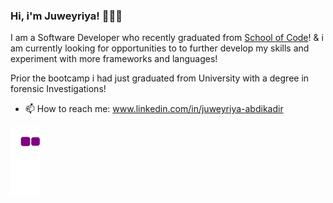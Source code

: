 ### Hi, i'm Juweyriya! 💁🏾‍♀️

I am a Software Developer 
who recently graduated from [School of Code](https://schoolofcode.co.uk/)! & i am currently looking for opportunities to to further develop my skills and experiment with more frameworks and languages!



Prior the bootcamp i had just graduated from University with a degree in forensic Investigations!

- 📫 How to reach me: www.linkedin.com/in/juweyriya-abdikadir

<!--

Here are some ideas to get you started:

- 🔭 I’m currently working on ...
- 🌱 I’m currently learning ...
- 👯 I’m looking to collaborate on ...
- 🤔 I’m looking for help with ...
- 💬 Ask me about ...
- 📫 How to reach me: www.linkedin.com/in/juweyriya-abdikadir

-->




![snake gif](https://github.com/juweyriya/juweyriya/blob/output/github-contribution-grid-snake.gif)

